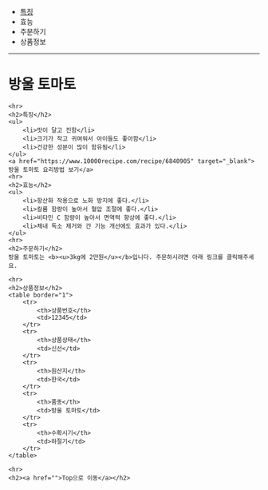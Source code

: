 <!DOCTYPE html>
<html lang="en">

<head>
    <meta charset="UTF-8">
    <meta name="viewport" content="width=device-width, initial-scale=1.0">
    <title>Document</title>
</head>

<body>
    <ul>
        <li><a href="">특징</a></li>
        <li><a href=""></a>효능</li>
        <li><a href=""></a>주문하기</li>
        <li><a href=""></a>상품정보</li>
    </ul>
    <hr>
    <h1>방울 토마토</h1>

    <hr>
    <h2>특징</h2>
    <ul>
        <li>맛이 달고 진함</li>
        <li>크기가 작고 귀여워서 아이들도 좋아함</li>
        <li>건강한 성분이 많이 함유됨</li>
    </ul>
    <a href="https://www.10000recipe.com/recipe/6840905" target="_blank">방울 토마토 요리방법 보기</a>
    <hr>
    <h2>효능</h2>
    <ul>
        <li>항산화 작용으로 노화 방지에 좋다.</li>
        <li>칼륨 함량이 높아서 혈압 조절에 좋다.</li>
        <li>비타민 C 함량이 높아서 면역력 향상에 좋다.</li>
        <li>체내 독소 제거와 간 기능 개선에도 효과가 있다.</li>
    </ul>
    <hr>
    <h2>주문하기</h2>
    방울 토마토는 <b><u>3kg에 2만원</u></b>입니다. 주문하시려면 아래 링크를 클릭해주세요.

    <hr>
    <h2>상품정보</h2>
    <table border="1">
        <tr>
            <th>상품번호</th>
            <td>12345</td>
        </tr>
        <tr>
            <th>상품상태</th>
            <td>신선</td>
        </tr>
        <tr>
            <th>원산지</th>
            <td>한국</td>
        </tr>
        <tr>
            <th>품종</th>
            <td>방울 토마토</td>
        </tr>
        <tr>
            <th>수확시기</th>
            <td>하절기</td>
        </tr>
    </table>

    <hr>
    <h2><a href="">Top으로 이동</a></h2>
</body>

</html>
